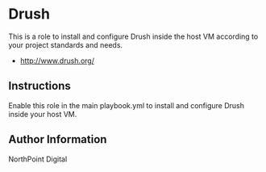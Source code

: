 # Drush

This is a role to install and configure Drush inside the host VM according to your project standards and needs.

* http://www.drush.org/

## Instructions

Enable this role in the main playbook.yml to install and configure Drush inside your host VM.

## Author Information

NorthPoint Digital
